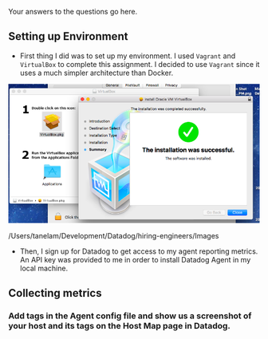 Your answers to the questions go here.

## Setting up Environment

- First thing I did was to set up my environment. I used `Vagrant` and `VirtualBox` to complete this assignment. I decided to use `Vagrant` since it uses a much simpler architecture than Docker.

![alt text](https://github.com/tanelam/hiring-engineers/blob/Tania_Aparicio-Solutions_Engineer/Images/VirtualBox-Installed.jpg)

/Users/tanelam/Development/Datadog/hiring-engineers/Images
- Then, I sign up for Datadog to get access to my agent reporting metrics. An API key was provided to me in order to install Datadog Agent in my local machine.

<!-- Datadog-Agent-Install picture here -->

## Collecting metrics

### Add tags in the Agent config file and show us a screenshot of your host and its tags on the Host Map page in Datadog.

<!-- System Metrics and Tags picture here -->
